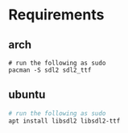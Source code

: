 # Requirements

## arch

```shell
# run the following as sudo 
pacman -S sdl2 sdl2_ttf
```

## ubuntu

```bash
# run the following as sudo 
apt install libsdl2 libsdl2-ttf
```
